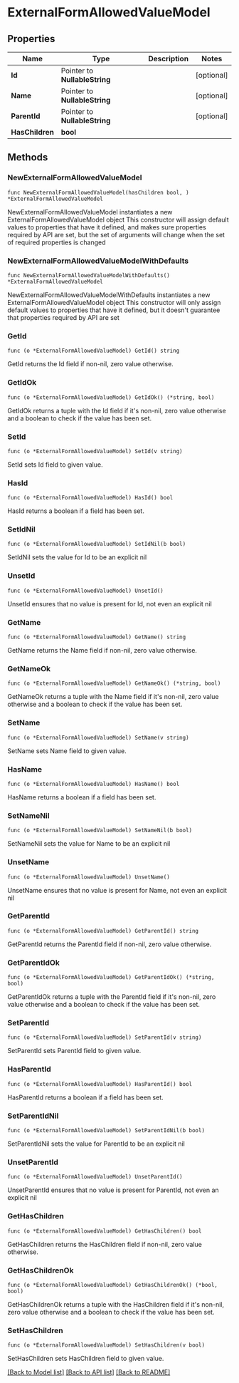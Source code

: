 # ExternalFormAllowedValueModel

## Properties

Name | Type | Description | Notes
------------ | ------------- | ------------- | -------------
**Id** | Pointer to **NullableString** |  | [optional] 
**Name** | Pointer to **NullableString** |  | [optional] 
**ParentId** | Pointer to **NullableString** |  | [optional] 
**HasChildren** | **bool** |  | 

## Methods

### NewExternalFormAllowedValueModel

`func NewExternalFormAllowedValueModel(hasChildren bool, ) *ExternalFormAllowedValueModel`

NewExternalFormAllowedValueModel instantiates a new ExternalFormAllowedValueModel object
This constructor will assign default values to properties that have it defined,
and makes sure properties required by API are set, but the set of arguments
will change when the set of required properties is changed

### NewExternalFormAllowedValueModelWithDefaults

`func NewExternalFormAllowedValueModelWithDefaults() *ExternalFormAllowedValueModel`

NewExternalFormAllowedValueModelWithDefaults instantiates a new ExternalFormAllowedValueModel object
This constructor will only assign default values to properties that have it defined,
but it doesn't guarantee that properties required by API are set

### GetId

`func (o *ExternalFormAllowedValueModel) GetId() string`

GetId returns the Id field if non-nil, zero value otherwise.

### GetIdOk

`func (o *ExternalFormAllowedValueModel) GetIdOk() (*string, bool)`

GetIdOk returns a tuple with the Id field if it's non-nil, zero value otherwise
and a boolean to check if the value has been set.

### SetId

`func (o *ExternalFormAllowedValueModel) SetId(v string)`

SetId sets Id field to given value.

### HasId

`func (o *ExternalFormAllowedValueModel) HasId() bool`

HasId returns a boolean if a field has been set.

### SetIdNil

`func (o *ExternalFormAllowedValueModel) SetIdNil(b bool)`

 SetIdNil sets the value for Id to be an explicit nil

### UnsetId
`func (o *ExternalFormAllowedValueModel) UnsetId()`

UnsetId ensures that no value is present for Id, not even an explicit nil
### GetName

`func (o *ExternalFormAllowedValueModel) GetName() string`

GetName returns the Name field if non-nil, zero value otherwise.

### GetNameOk

`func (o *ExternalFormAllowedValueModel) GetNameOk() (*string, bool)`

GetNameOk returns a tuple with the Name field if it's non-nil, zero value otherwise
and a boolean to check if the value has been set.

### SetName

`func (o *ExternalFormAllowedValueModel) SetName(v string)`

SetName sets Name field to given value.

### HasName

`func (o *ExternalFormAllowedValueModel) HasName() bool`

HasName returns a boolean if a field has been set.

### SetNameNil

`func (o *ExternalFormAllowedValueModel) SetNameNil(b bool)`

 SetNameNil sets the value for Name to be an explicit nil

### UnsetName
`func (o *ExternalFormAllowedValueModel) UnsetName()`

UnsetName ensures that no value is present for Name, not even an explicit nil
### GetParentId

`func (o *ExternalFormAllowedValueModel) GetParentId() string`

GetParentId returns the ParentId field if non-nil, zero value otherwise.

### GetParentIdOk

`func (o *ExternalFormAllowedValueModel) GetParentIdOk() (*string, bool)`

GetParentIdOk returns a tuple with the ParentId field if it's non-nil, zero value otherwise
and a boolean to check if the value has been set.

### SetParentId

`func (o *ExternalFormAllowedValueModel) SetParentId(v string)`

SetParentId sets ParentId field to given value.

### HasParentId

`func (o *ExternalFormAllowedValueModel) HasParentId() bool`

HasParentId returns a boolean if a field has been set.

### SetParentIdNil

`func (o *ExternalFormAllowedValueModel) SetParentIdNil(b bool)`

 SetParentIdNil sets the value for ParentId to be an explicit nil

### UnsetParentId
`func (o *ExternalFormAllowedValueModel) UnsetParentId()`

UnsetParentId ensures that no value is present for ParentId, not even an explicit nil
### GetHasChildren

`func (o *ExternalFormAllowedValueModel) GetHasChildren() bool`

GetHasChildren returns the HasChildren field if non-nil, zero value otherwise.

### GetHasChildrenOk

`func (o *ExternalFormAllowedValueModel) GetHasChildrenOk() (*bool, bool)`

GetHasChildrenOk returns a tuple with the HasChildren field if it's non-nil, zero value otherwise
and a boolean to check if the value has been set.

### SetHasChildren

`func (o *ExternalFormAllowedValueModel) SetHasChildren(v bool)`

SetHasChildren sets HasChildren field to given value.



[[Back to Model list]](../README.md#documentation-for-models) [[Back to API list]](../README.md#documentation-for-api-endpoints) [[Back to README]](../README.md)


